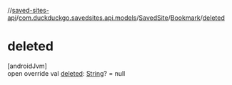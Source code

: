 //[saved-sites-api](../../../../index.md)/[com.duckduckgo.savedsites.api.models](../../index.md)/[SavedSite](../index.md)/[Bookmark](index.md)/[deleted](deleted.md)

# deleted

[androidJvm]\
open override val [deleted](deleted.md): [String](https://kotlinlang.org/api/latest/jvm/stdlib/kotlin/-string/index.html)? = null
